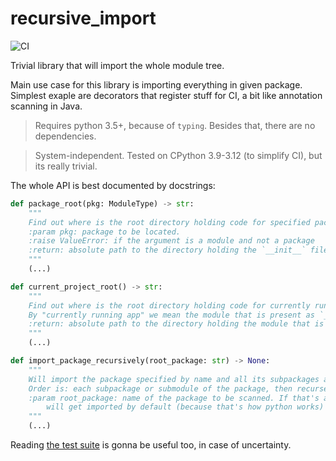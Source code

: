# recursive_import

![CI](https://github.com/FilipMalczak/recursive_import/actions/workflows/ci.yml/badge.svg)

Trivial library that will import the whole module tree.

Main use case for this library is importing everything in given package. Simplest exaple are
decorators that register stuff for CI, a bit like annotation scanning in Java.

> Requires python 3.5+, because of `typing`. Besides that, there are no dependencies.

> System-independent. Tested on CPython 3.9-3.12 (to simplify CI), but its really trivial. 

The whole API is best documented by docstrings:

```python
def package_root(pkg: ModuleType) -> str:
    """
    Find out where is the root directory holding code for specified package or module.
    :param pkg: package to be located.
    :raise ValueError: if the argument is a module and not a package
    :return: absolute path to the directory holding the `__init__` file of the package
    """
    (...)

def current_project_root() -> str:
    """
    Find out where is the root directory holding code for currently running app.
    By "currently running app" we mean the module that is present as `__main__`.
    :return: absolute path to the directory holding the module that is `__main__`
    """
    (...)

def import_package_recursively(root_package: str) -> None:
    """
    Will import the package specified by name and all its subpackages and submodules recursively.
    Order is: each subpackage or submodule of the package, then recurse in that same order.
    :param root_package: name of the package to be scanned. If that's already a subpackage, its parent packages
        will get imported by default (because that's how python works)
    """
    (...)
```

Reading [the test suite](./test/test_recursive_import_from_root.py) is gonna be useful too, in case of uncertainty.